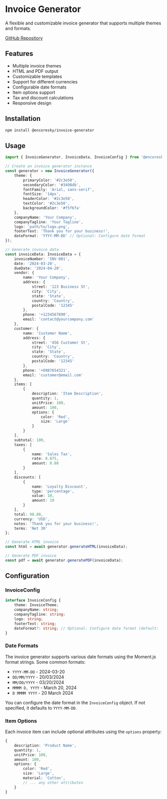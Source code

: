 # Invoice Generator


A flexible and customizable invoice generator that supports multiple themes and formats.

[GitHub Repository](https://github.com/encoresky/invoice-generator)

## Features

- Multiple invoice themes
- HTML and PDF output
- Customizable templates
- Support for different currencies
- Configurable date formats
- Item options support
- Tax and discount calculations
- Responsive design

## Installation

```bash
npm install @encoresky/invoice-generator
```

## Usage

```typescript
import { InvoiceGenerator, InvoiceData, InvoiceConfig } from '@encoresky/invoice-generator';

// Create an invoice generator instance
const generator = new InvoiceGenerator({
    theme: {
        primaryColor: '#2c3e50',
        secondaryColor: '#3498db',
        fontFamily: 'Arial, sans-serif',
        fontSize: '14px',
        headerColor: '#2c3e50',
        textColor: '#2c3e50',
        backgroundColor: '#f5f6fa'
    },
    companyName: 'Your Company',
    companyTagline: 'Your Tagline',
    logo: 'path/to/logo.png',
    footerText: 'Thank you for your business!',
    dateFormat: 'YYYY-MM-DD' // Optional: Configure date format
});

// Generate invoice data
const invoiceData: InvoiceData = {
    invoiceNumber: 'INV-001',
    date: '2024-03-20',
    dueDate: '2024-04-20',
    vendor: {
        name: 'Your Company',
        address: {
            street: '123 Business St',
            city: 'City',
            state: 'State',
            country: 'Country',
            postalCode: '12345'
        },
        phone: '+1234567890',
        email: 'contact@yourcompany.com'
    },
    customer: {
        name: 'Customer Name',
        address: {
            street: '456 Customer St',
            city: 'City',
            state: 'State',
            country: 'Country',
            postalCode: '12345'
        },
        phone: '+0987654321',
        email: 'customer@email.com'
    },
    items: [
        {
            description: 'Item Description',
            quantity: 1,
            unitPrice: 100,
            amount: 100,
            options: {
                color: 'Red',
                size: 'Large'
            }
        }
    ],
    subtotal: 100,
    taxes: [
        {
            name: 'Sales Tax',
            rate: 8.875,
            amount: 8.88
        }
    ],
    discounts: [
        {
            name: 'Loyalty Discount',
            type: 'percentage',
            value: 10,
            amount: 10
        }
    ],
    total: 98.88,
    currency: 'USD',
    notes: 'Thank you for your business!',
    terms: 'Net 30'
};

// Generate HTML invoice
const html = await generator.generateHTML(invoiceData);

// Generate PDF invoice
const pdf = await generator.generatePDF(invoiceData);
```

## Configuration

### InvoiceConfig

```typescript
interface InvoiceConfig {
    theme: InvoiceTheme;
    companyName: string;
    companyTagline: string;
    logo: string;
    footerText: string;
    dateFormat?: string; // Optional: Configure date format (default: 'YYYY-MM-DD')
}
```

### Date Formats

The invoice generator supports various date formats using the Moment.js format strings. Some common formats:

- `YYYY-MM-DD` - 2024-03-20
- `DD/MM/YYYY` - 20/03/2024
- `MM/DD/YYYY` - 03/20/2024
- `MMMM D, YYYY` - March 20, 2024
- `D MMMM YYYY` - 20 March 2024

You can configure the date format in the `InvoiceConfig` object. If not specified, it defaults to `YYYY-MM-DD`.

### Item Options

Each invoice item can include optional attributes using the `options` property:

```typescript
{
    description: 'Product Name',
    quantity: 1,
    unitPrice: 100,
    amount: 100,
    options: {
        color: 'Red',
        size: 'Large',
        material: 'Cotton',
        // ... any other attributes
    }
}
```
